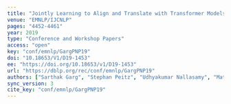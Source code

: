 ```yaml
---
title: "Jointly Learning to Align and Translate with Transformer Models."
venue: "EMNLP/IJCNLP"
pages: "4452-4461"
year: 2019
type: "Conference and Workshop Papers"
access: "open"
key: "conf/emnlp/GargPNP19"
doi: "10.18653/V1/D19-1453"
ee: "https://doi.org/10.18653/v1/D19-1453"
url: "https://dblp.org/rec/conf/emnlp/GargPNP19"
authors: ["Sarthak Garg", "Stephan Peitz", "Udhyakumar Nallasamy", "Matthias Paulik"]
sync_version: 3
cite_key: "conf/emnlp/GargPNP19"
---
```

